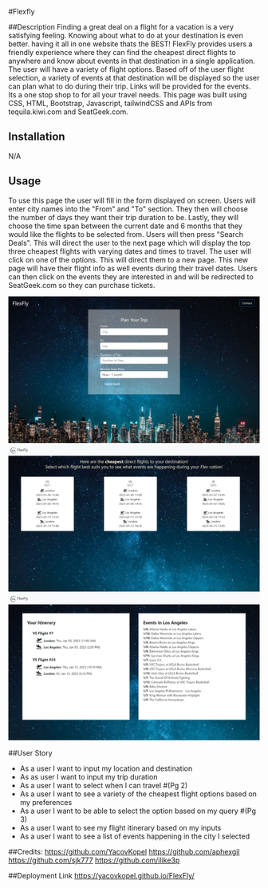 #Flexfly

##Description
Finding a great deal on a flight for a vacation is a very satisfying feeling. Knowing about what to do at your destination is even better. having it all in one website thats the BEST!
FlexFly provides users a friendly experience where they can find the cheapest direct flights to anywhere and know about events in that destination in a single application. The user will have a variety of flight options. Based off of the user flight selection, a variety of events at that destination will be displayed so the user can plan what to do during their trip. Links will be provided for the events. Its a one stop shop to for all your travel needs. 
This page was built using CSS, HTML, Bootstrap, Javascript, tailwindCSS and APIs from tequila.kiwi.com and SeatGeek.com.

## Installation

N/A

## Usage
To use this page the user will fill in the form displayed on screen. Users will enter city names into the "From" and "To" section. They then will choose the number of days they want their trip duration to be. Lastly, they will choose the time span between the current date and 6 months that they would like the flights to be selected from. Users will then press "Search Deals". This will direct the user to the next page which will display the top three cheapest flights with varying dates and times to travel. The user will click on one of the options. This will direct them to a new page. This new page will have their flight info as well events during their travel dates. Users can then click on the events they are interested in and will be redirected to SeatGeek.com so they can purchase tickets.

![Screenshot of webpage](./assets/images/page1%20(1).jpeg)
![Screenshot of webpage](./assets/images/page2.jpeg)
![Screenshot of webpage](./assets/images/page3.jpeg)


##User Story 
* As a user I want to input my location and destination
* As as user I want to input my trip duration 
* As a user I want to select when I can travel 
#(Pg 2)
* As a user I want to see a variety of the cheapest flight options based on my preferences 
* As a user I want to be able to select the option based on my query
#(Pg 3)
* As a user I want to see my flight itinerary based on my inputs
* As a user I want to see a list of events happening in the city I selected


##Credits: 
https://github.com/YacovKopel
https://github.com/aphexgil
https://github.com/sjk777
https://github.com/ilike3p

##Deployment Link
https://yacovkopel.github.io/FlexFly/

